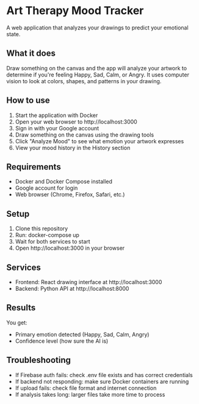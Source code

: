 # Art Therapy Mood Tracker

A web application that analyzes your drawings to predict your emotional state.

## What it does

Draw something on the canvas and the app will analyze your artwork to determine if you're feeling Happy, Sad, Calm, or Angry. It uses computer vision to look at colors, shapes, and patterns in your drawing.

## How to use

1. Start the application with Docker
2. Open your web browser to http://localhost:3000
3. Sign in with your Google account
4. Draw something on the canvas using the drawing tools
5. Click "Analyze Mood" to see what emotion your artwork expresses
6. View your mood history in the History section

## Requirements

- Docker and Docker Compose installed
- Google account for login
- Web browser (Chrome, Firefox, Safari, etc.)

## Setup

1. Clone this repository
2. Run: docker-compose up
3. Wait for both services to start
4. Open http://localhost:3000 in your browser

## Services

- Frontend: React drawing interface at http://localhost:3000
- Backend: Python API at http://localhost:8000

## Results

You get:
- Primary emotion detected (Happy, Sad, Calm, Angry)
- Confidence level (how sure the AI is)

## Troubleshooting

- If Firebase auth fails: check .env file exists and has correct credentials
- If backend not responding: make sure Docker containers are running
- If upload fails: check file format and internet connection
- If analysis takes long: larger files take more time to process

